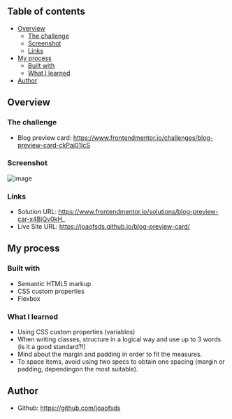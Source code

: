 ## Table of contents 

- [Overview](#overview)
  - [The challenge](#the-challenge)
  - [Screenshot](#screenshot)
  - [Links](#links)
- [My process](#my-process)
  - [Built with](#built-with)
  - [What I learned](#what-i-learned)
- [Author](#author)

## Overview

### The challenge

- Blog preview card: https://www.frontendmentor.io/challenges/blog-preview-card-ckPaj01IcS
  

### Screenshot
![image](https://github.com/user-attachments/assets/976594f1-cc38-4a70-b184-622820cd9d7e)

### Links
- Solution URL: https://www.frontendmentor.io/solutions/blog-preview-car-x4BiQv0kH_
- Live Site URL: https://joaofsds.github.io/blog-preview-card/

## My process

### Built with
- Semantic HTML5 markup
- CSS custom properties
- Flexbox

### What I learned
- Using CSS custom properties (variables)
- When writing classes, structure in a logical way and use up to 3 words (is it a good standard?!)
- Mind about the margin and padding in order to fit the measures.
- To space items, avoid using two specs to obtain one spacing (margin or padding, dependingon the most suitable).

## Author
- Github: https://github.com/joaofsds
